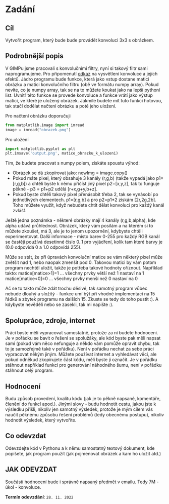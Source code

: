# Zadání

## **Cíl**

Vytvořit program, který bude bude provádět konvoluci 3x3 s obrázkem.

## **Podrobnější popis**

V GIMPu jsme pracovali s konvolučními filtry, nyní si takový filtr sami naprogramujeme. Pro připomenutí [odkaz](https://docs.gimp.org/2.6/en/plug-in-convmatrix.html) na vysvětlení konvoluce a jejích efektů. Jádro programu bude funkce, která jako vstup dostane matici obrázku a matici konvolučního filtru (obě ve formátu numpy array). Pokud nevíte, co je numpy array, tak se na to můžete koukat jako na lepší pythoní list. Uvnitř této funkce se provede konvoluce a funkce vrátí jako výstup matici, ve které je uložený obrázek. Jakmile budete mít tuto funkci hotovou, tak stačí dodělat načtení obrázku a poté jeho uložení.

Pro načtení obrázku doporučuji

```python
from matplotlib.image import imread 
image = imread("obrazek.png")
```

Pro uložení

```python
import matplotlib.pyplot as plt
plt.imsave('output.png', matice_obrazku_k_ulozeni)
```

 Tím, že budete pracovat s numpy polem, získáte spoustu výhod:

- Obrázek se dá zkopírovat jako: newImg = image.copy()
- Pokud máte pixel, který obsahuje 3 kanály (r,g,b) (takže vypadá jako p1=[r,g,b]) a chtěli byste k němu přičíst jiný pixel p2=[x,y,z], tak to funguje pěkně - p3 = p1+p2 udělá [r+x,g+y,b+z].
- Pokud byste chtěli takový pixel přenásobit třeba 2, tak se vynásobí po jednotlivých elementech. p1=[r,g,b] a pro p2=p1*2 získám [2r,2g,2b]. Toho můžete využít, když nebudete chtít dělat konvoluci pro každý kanál zvlášť.

Ještě jedna poznámka - některé obrázky mají 4 kanály (r,g,b,alpha), kde alpha udává průhlednost. Obrázek, který vám posílám a na kterém si to můžete zkoušet, má 3, ale je to jenom upozornění, kdybyste chtěli experimentovat.
Další informace - místo barev 0-255 pro každý RGB kanál se častěji používá desetinné číslo 0..1 pro vyjádření, kolik tam které barvy je (0.0 odpovídá 0 a 1.0 odpovídá 255).

Může se stát, že při úpravách konvoluční matice se vám některý pixel může zvětšit nad 1, nebo naopak zmenšit pod 0. Takovou matici by vám potom program nechtěl uložit, takže je potřeba takové hodnoty oříznout. Například takto:
matice[matice>1]=1  ... všechny prvky větší než 1 nastaví na 1
matice[matice<0]=0  ... všechny prvky menší než 0 nastaví na 0

Ač se to takto může zdát trochu děsivé, tak samotný program vůbec nebude dlouhý a složitý - funkce umí být při vhodné implementaci na 15 řádků a zbytek programu na dalších 15. Zkuste se tedy do toho pustit :). A kdybyste nevěděli nebo se zasekli, tak mi napište :).

## **Spolupráce, zdroje, internet**

Práci byste měli vypracovat samostatně, protože za ní budete hodnoceni. Je v pořádku se bavit o řešení se spolužáky, ale kód byste pak měli napsat sami (pokud vám něco nefunguje a někdo vám pomůže opravit chybu, tak to je samozřejmě také v pořádku). Není v pořádku nechat za sebe práci vypracovat někým jiným. Můžete používat internet a vyhledávat věci, ale pokud odněkud zkopírujete část kódu, měli byste ji označit. Je v pořádku stáhnout například funkci pro generování náhodného šumu, není v pořádku stáhnout celý program.

## **Hodnocení**

Budu způsob provedení, kvalitu kódu (jak je to pěkně napsané, komentáře, členění do funkcí apod.). Jinými slovy - budu hodnotit cestu, jakou jste k výsledku přišli, nikoliv jen samotný výsledek, protože je mým cílem vás naučit pěknému způsobu řešení problémů (tedy obecnému postupu), nikoliv hodnotit výsledek, který vytvoříte.

## **Co odevzdat**

Odevzdejte kód v Pythonu a k němu samostatný textový dokument, kde popíšete, jak program použít (jak pojmenovat obrázek a kam ho uložit atd.)

## **JAK ODEVZDAT**

Součástí hodnocení bude i správně napsaný předmět v emailu. Tedy 7M - úkol - konvoluce.

**Termín odevzdání**: `28. 11. 2022`
